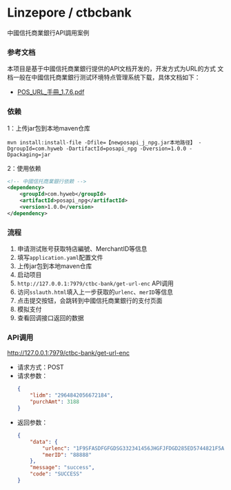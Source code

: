 # Linzepore / ctbcbank
中國信托商業銀行API調用案例

### 参考文档
本项目是基于中國信托商業銀行提供的API文档开发的，开发方式为URL的方式
文档一般在中國信托商業銀行测试环境特点管理系统下载，具体文档如下：
* [POS_URL_手冊_1.7.6.pdf](https://github.com/linzepore/ctbcbank/blob/master/POS_URL_%E6%89%8B%E5%86%8A_1.7.6.pdf)

### 依赖
1：上传jar包到本地maven仓库
```shell
mvn install:install-file -Dfile=【newposapi_j_npg.jar本地路径】 -DgroupId=com.hyweb -DartifactId=posapi_npg -Dversion=1.0.0 -Dpackaging=jar  
```

2：使用依赖
```xml
<!-- 中國信托商業銀行依赖 -->
<dependency>
	<groupId>com.hyweb</groupId>
	<artifactId>posapi_npg</artifactId>
	<version>1.0.0</version>
</dependency>
```

### 流程
1. 申请测试账号获取特店編號、MerchantID等信息
2. 填写`application.yaml`配置文件
3. 上传jar包到本地maven仓库
4. 启动项目
5. `http://127.0.0.1:7979/ctbc-bank/get-url-enc` API调用
6. 访问`sslauth.html`填入上一步获取的`urlenc`、`merID`等信息
7. 点击提交按钮，会跳转到中國信托商業銀行的支付页面
8. 模拟支付
9. 查看回调接口返回的数据

### API调用
http://127.0.0.1:7979/ctbc-bank/get-url-enc
- 请求方式：POST
- 请求参数：
    ```json
    {
        "lidm": "2964842056672184",
        "purchAmt": 3188
    }
    ```
- 返回参数：
    ```json
    {
        "data": {
            "urlenc": "1F9SFASDFGFGDSG332341456JHGFJFDGD285ED5744821F5A973CDBE0B0BB83F7124EC2CEC9258B798FCF6A9BECECE3C33F07DFD0EF7F7B021EDE7F23F233069D5B3640D98E79285793864551CDF97F941A114ADE794CAA1960D0076F613DFA259CCE89739E516C68439E69786903F2E5C2BBB2B811353697D0BFC3112A40537B42D7C80E04B32D86C2AFCEBD88FCDE7A978EFBBEB0AA285CDFA1B5B218543F09892DA85F2CDB1D49B6393061604675DAD1E26C28B4E01C1120E9252D204CFE69CD5E6744CC623A3D9F9",
            "merID": "88888"
        },
        "message": "success",
        "code": "SUCCESS"
    }
    ```
